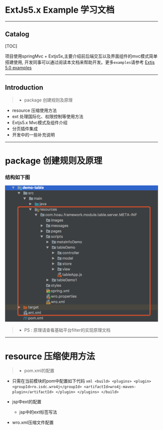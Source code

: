 # ExtJs5.x Example 学习文档
-------
## Catalog

[TOC]

项目使用springMvc + Extjs5x,主要介绍前后端交互以及界面组件的mvc模式简单搭建使用,
开发同事可以通过阅读本文档来帮助开发。更多`examples`请参考 [Extjs 5.0 examples](http://examples.sencha.com/extjs/5.0.0/examples/kitchensink/)

----
## Introduction
>* package 创建规则及原理
* resource 压缩使用方法
* ext 处理国际化、权限控制等使用方法
* Extjs5.x Mvc模式及组件介绍
* 分页插件集成
* 开发中的一些补充说明

----
# package 创建规则及原理
### 结构如下图
![image](images/package.png)
  >* PS : 原理请查看基础平台filter的实现原理文档

----
# resource 压缩使用方法
>* pom.xml的配置
  * 只需在当前模块的pom中配置如下代码
	    ```xml
		    <build>
		      <plugins>
		          <plugin>
		              <groupId>ro.isdc.wro4j</groupId>
		              <artifactId>wro4j-maven-plugin</artifactId>
		          </plugin>
		      </plugins>
		  </build>
	    ```

* jsp中ext的配置
	* jsp中的ext标签写法
* wro.xml压缩文件配置
